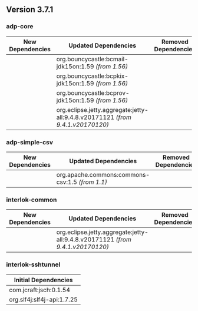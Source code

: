 ## Version 3.7.1 ##

### adp-core ###
| New Dependencies | Updated Dependencies | Removed Dependencies |
| -------- | -------- | -------- |
|  | org.bouncycastle:bcmail-jdk15on:1.59 *(from 1.56)* |  |
|  | org.bouncycastle:bcpkix-jdk15on:1.59 *(from 1.56)* |  |
|  | org.bouncycastle:bcprov-jdk15on:1.59 *(from 1.56)* |  |
|  | org.eclipse.jetty.aggregate:jetty-all:9.4.8.v20171121 *(from 9.4.1.v20170120)* |  |

### adp-simple-csv ###
| New Dependencies | Updated Dependencies | Removed Dependencies |
| -------- | -------- | -------- |
|  | org.apache.commons:commons-csv:1.5 *(from 1.1)* |  |

### interlok-common ###
| New Dependencies | Updated Dependencies | Removed Dependencies |
| -------- | -------- | -------- |
|  | org.eclipse.jetty.aggregate:jetty-all:9.4.8.v20171121 *(from 9.4.1.v20170120)* |  |

### interlok-sshtunnel ###
| Initial Dependencies |
| -------- |
| com.jcraft:jsch:0.1.54 |
| org.slf4j:slf4j-api:1.7.25 |

